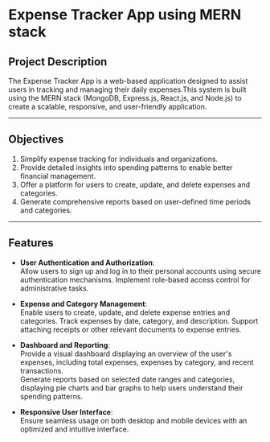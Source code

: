 # **Expense Tracker App using MERN stack**

## **Project Description**

The Expense Tracker App is a web-based application designed to assist users in tracking and managing their daily expenses.This system is built using the MERN stack (MongoDB, Express.js, React.js, and Node.js) to create a scalable, responsive, and user-friendly application.

---

## **Objectives**

1. Simplify expense tracking for individuals and organizations.
2. Provide detailed insights into spending patterns to enable better financial management.
3. Offer a platform for users to create, update, and delete expenses and categories.
4. Generate comprehensive reports based on user-defined time periods and categories.

---

## **Features**

- **User Authentication and Authorization**:  
  Allow users to sign up and log in to their personal accounts using secure authentication mechanisms. Implement role-based access control for administrative tasks.

- **Expense and Category Management**:  
  Enable users to create, update, and delete expense entries and categories. Track expenses by date, category, and description. Support attaching receipts or other relevant documents to expense entries.

- **Dashboard and Reporting**:  
  Provide a visual dashboard displaying an overview of the user's expenses, including total expenses, expenses by category, and recent transactions.  
  Generate reports based on selected date ranges and categories, displaying pie charts and bar graphs to help users understand their spending patterns.

- **Responsive User Interface**:  
  Ensure seamless usage on both desktop and mobile devices with an optimized and intuitive interface.
